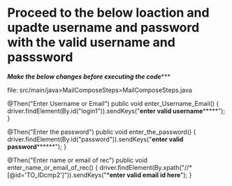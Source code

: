 # Proceed to the below loaction and upadte username and password with the valid username and passsword

*****Make the below changes before executing the code********


file: src/main/java>MailComposeSteps>MailComposeSteps.java

@Then("Enter Username or Email") public void enter_Username_Email() { driver.findElement(By.id("login1")).sendKeys("************enter valid username*****************"); }

@Then("Enter the password")
public void enter_the_password() {
	driver.findElement(By.id("password")).sendKeys("********enter valid password**************");
}


@Then("Enter name or email of rec")
	public void enter_name_or_email_of_rec() {
		driver.findElement(By.xpath("//*[@id='TO_IDcmp2']")).sendKeys("*******enter valid email id here******");
	}



